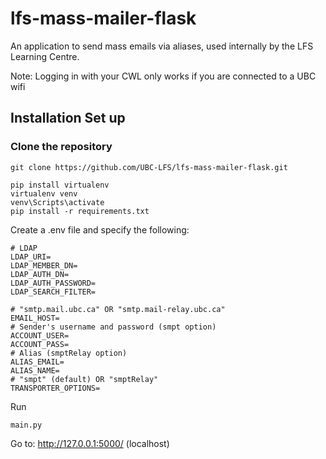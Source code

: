 # lfs-mass-mailer-flask
An application to send mass emails via aliases, used internally by the LFS Learning Centre.

Note: Logging in with your CWL only works if you are connected to a UBC wifi

## Installation Set up

### Clone the repository
```
git clone https://github.com/UBC-LFS/lfs-mass-mailer-flask.git
```
```
pip install virtualenv
virtualenv venv
venv\Scripts\activate
pip install -r requirements.txt
```

Create a .env file and specify the following:
```
# LDAP
LDAP_URI=
LDAP_MEMBER_DN=
LDAP_AUTH_DN=
LDAP_AUTH_PASSWORD=
LDAP_SEARCH_FILTER=

# "smtp.mail.ubc.ca" OR "smtp.mail-relay.ubc.ca"
EMAIL_HOST=
# Sender's username and password (smpt option)
ACCOUNT_USER=
ACCOUNT_PASS=
# Alias (smptRelay option)
ALIAS_EMAIL=
ALIAS_NAME=
# "smpt" (default) OR "smptRelay"
TRANSPORTER_OPTIONS=
```

Run 
```
main.py
```
Go to: http://127.0.0.1:5000/ (localhost)